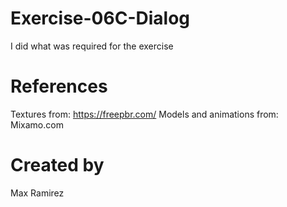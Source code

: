# Exercise-06C-Dialog
I did what was required for the exercise
# References

Textures from: https://freepbr.com/
Models and animations from: Mixamo.com

# Created by 
Max Ramirez